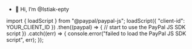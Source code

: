 - 👋 Hi, I’m @Istiak-epty


<script src="https://www.paypal.com/sdk/js?client-id=YOUR_CLIENT_ID"></script>

import { loadScript } from "@paypal/paypal-js";
loadScript({ "client-id": YOUR_CLIENT_ID })
.then((paypal) => {
    // start to use the PayPal JS SDK script
})
.catch((err) => {
    console.error("failed to load the PayPal JS SDK script", err);
});

<script src="https://www.paypal.com/sdk/js?client-id=test"></script>
<script>
    paypal.Buttons().render("body");
</script>
